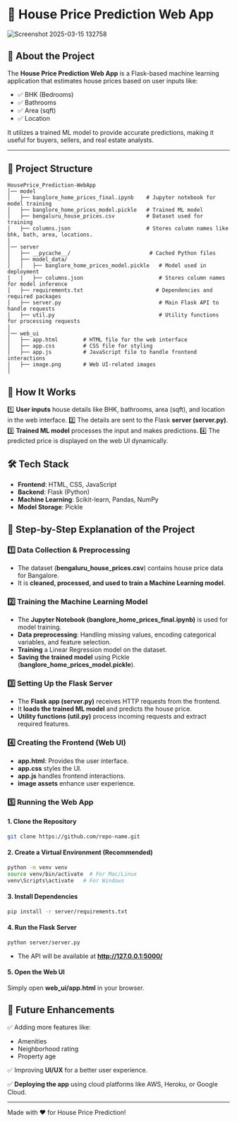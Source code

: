 # 🏡 House Price Prediction Web App

![Screenshot 2025-03-15 132758](https://github.com/user-attachments/assets/c3e4f07d-68a2-41b8-a0bc-6da97e391f98)

## 📌 About the Project

The **House Price Prediction Web App** is a Flask-based machine learning application that estimates house prices based on user inputs like:
- ✅ BHK (Bedrooms)
- ✅ Bathrooms
- ✅ Area (sqft)
- ✅ Location

It utilizes a trained ML model to provide accurate predictions, making it useful for buyers, sellers, and real estate analysts.

---

## 📂 Project Structure

```
HousePrice_Prediction-WebApp
│── model
│   ├── banglore_home_prices_final.ipynb    # Jupyter notebook for model training
│   ├── banglore_home_prices_model.pickle   # Trained ML model
│   ├── bengaluru_house_prices.csv          # Dataset used for training
│   ├── columns.json                        # Stores column names like bhk, bath, area, locations.
│
│── server
│   ├── __pycache__/                         # Cached Python files
│   ├── model_data/
│   │   ├── banglore_home_prices_model.pickle   # Model used in deployment
|   |   ├── columns.json                        # Stores column names for model inference
│   ├── requirements.txt                       # Dependencies and required packages
│   ├── server.py                               # Main Flask API to handle requests
│   ├── util.py                                 # Utility functions for processing requests
│
│── web_ui
│   ├── app.html        # HTML file for the web interface
│   ├── app.css         # CSS file for styling
│   ├── app.js          # JavaScript file to handle frontend interactions
│   ├── image.png       # Web UI-related images
│
```

## 🎯 How It Works

1️⃣ **User inputs** house details like BHK, bathrooms, area (sqft), and location in the web interface.
2️⃣ The details are sent to the Flask **server (server.py)**.
3️⃣ **Trained ML model** processes the input and makes predictions.
4️⃣ The predicted price is displayed on the web UI dynamically.

## 🛠 Tech Stack

- **Frontend**: HTML, CSS, JavaScript
- **Backend**: Flask (Python)
- **Machine Learning**: Scikit-learn, Pandas, NumPy
- **Model Storage**: Pickle

## 📂 Step-by-Step Explanation of the Project

### 1️⃣ Data Collection & Preprocessing
- The dataset (**bengaluru_house_prices.csv**) contains house price data for Bangalore.
- It is **cleaned, processed, and used to train a Machine Learning model**.

### 2️⃣ Training the Machine Learning Model
- The **Jupyter Notebook (banglore_home_prices_final.ipynb)** is used for model training.
- **Data preprocessing**: Handling missing values, encoding categorical variables, and feature selection.
- **Training** a Linear Regression model on the dataset.
- **Saving the trained model** using Pickle (**banglore_home_prices_model.pickle**).

### 3️⃣ Setting Up the Flask Server
- The **Flask app (server.py)** receives HTTP requests from the frontend.
- It **loads the trained ML model** and predicts the house price.
- **Utility functions (util.py)** process incoming requests and extract required features.

### 4️⃣ Creating the Frontend (Web UI)
- **app.html**: Provides the user interface.
- **app.css** styles the UI.
- **app.js** handles frontend interactions.
- **image assets** enhance user experience.

### 5️⃣ Running the Web App

#### 1. Clone the Repository
```bash
git clone https://github.com/repo-name.git
```

#### 2. Create a Virtual Environment (Recommended)
```sh
python -m venv venv
source venv/bin/activate  # For Mac/Linux
venv\Scripts\activate   # For Windows
```

#### 3. Install Dependencies
```sh
pip install -r server/requirements.txt
```

#### 4. Run the Flask Server
```sh
python server/server.py
```
- The API will be available at **http://127.0.0.1:5000/**

#### 5. Open the Web UI
Simply open **web_ui/app.html** in your browser.

## 🔮 Future Enhancements

✅ Adding more features like:
- Amenities
- Neighborhood rating
- Property age

✅ Improving **UI/UX** for a better user experience.

✅ **Deploying the app** using cloud platforms like AWS, Heroku, or Google Cloud.

---
Made with ❤️ for House Price Prediction!
